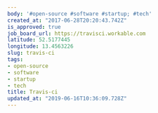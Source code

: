 ```yaml
---
body: '#open-source #software #startup; #tech'
created_at: "2017-06-28T20:20:43.742Z"
is_approved: true
job_board_url: https://travisci.workable.com
latitude: 52.5177445
longitude: 13.4563226
slug: travis-ci
tags:
- open-source
- software
- startup
- tech
title: Travis-ci
updated_at: "2019-06-16T10:36:09.728Z"
---
```

